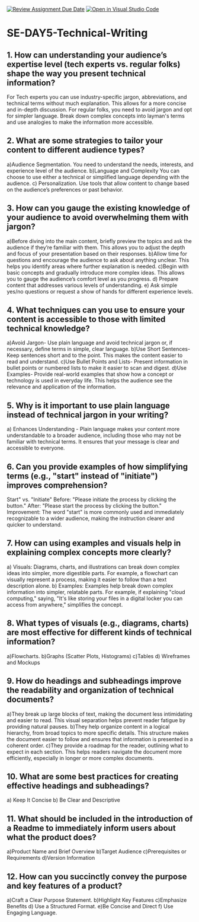 [![Review Assignment Due Date](https://classroom.github.com/assets/deadline-readme-button-22041afd0340ce965d47ae6ef1cefeee28c7c493a6346c4f15d667ab976d596c.svg)](https://classroom.github.com/a/zsAR-pyY)
[![Open in Visual Studio Code](https://classroom.github.com/assets/open-in-vscode-2e0aaae1b6195c2367325f4f02e2d04e9abb55f0b24a779b69b11b9e10269abc.svg)](https://classroom.github.com/online_ide?assignment_repo_id=15673285&assignment_repo_type=AssignmentRepo)
# SE-DAY5-Technical-Writing
## 1. How can understanding your audience’s expertise level (tech experts vs. regular folks) shape the way you present technical information?
For Tech experts you can use industry-specific jargon, abbreviations, and technical terms without much explanation. This allows for a more concise and in-depth discussion.
For regular folks, you need to avoid jargon and opt for simpler language. Break down complex concepts into layman's terms and use analogies to make the information more accessible.

## 2. What are some strategies to tailor your content to different audience types?
 a)Audience Segmentation.
 You need to understand the needs, interests, and experience level of the audience.
 b)Language and Complexity
 You can choose to use either a technical or simplified language depending with the audience.
 c) Personalization.
 Use tools that allow content to change based on the audience’s preferences or past behavior. 
 
## 3. How can you gauge the existing knowledge of your audience to avoid overwhelming them with jargon?
 a)Before diving into the main content, briefly preview the topics and ask the audience if they’re familiar with them. This allows you to adjust the depth and focus of your presentation based on their responses.
 b)Allow time for questions and encourage the audience to ask about anything unclear. This helps you identify areas where further explanation is needed.
 c)Begin with basic concepts and gradually introduce more complex ideas. This allows you to gauge the audience’s comfort level as you progress.
 d) Prepare content that addresses various levels of understanding.
 e) Ask simple yes/no questions or request a show of hands for different experience levels.
 
## 4. What techniques can you use to ensure your content is accessible to those with limited technical knowledge?
 a)Avoid Jargon- Use plain language and avoid technical jargon or, if necessary, define terms in simple, clear language.
 b)Use Short Sentences- Keep sentences short and to the point. This makes the content easier to read and understand.
 c)Use Bullet Points and Lists- Present information in bullet points or numbered lists to make it easier to scan and digest.
 d)Use Examples- Provide real-world examples that show how a concept or technology is used in everyday life. This helps the audience see the relevance and application of the information.

## 5. Why is it important to use plain language instead of technical jargon in your writing?
 a) Enhances Understanding -  Plain language makes your content more understandable to a broader audience, including those who may not be familiar with technical terms. It ensures that your message is clear and accessible to everyone.
 
## 6. Can you provide examples of how simplifying terms (e.g., "start" instead of "initiate") improves comprehension?
Start" vs. "Initiate"
Before: "Please initiate the process by clicking the button."
After: "Please start the process by clicking the button."
Improvement: The word "start" is more commonly used and immediately recognizable to a wider audience, making the instruction clearer and quicker to understand.

## 7. How can using examples and visuals help in explaining complex concepts more clearly?
 a) Visuals: Diagrams, charts, and illustrations can break down complex ideas into simpler, more digestible parts. For example, a flowchart can visually represent a process, making it easier to follow than a text description alone.
 b) Examples: Examples help break down complex information into simpler, relatable parts. For example, if explaining "cloud computing," saying, "It's like storing your files in a digital locker you can access from anywhere," simplifies the concept.

## 8. What types of visuals (e.g., diagrams, charts) are most effective for different kinds of technical information?
a)Flowcharts.
b)Graphs (Scatter Plots, Histograms)
c)Tables
d) Wireframes and Mockups

## 9. How do headings and subheadings improve the readability and organization of technical documents?
a)They break up large blocks of text, making the document less intimidating and easier to read. This visual separation helps prevent reader fatigue by providing natural pauses.
b)They help organize content in a logical hierarchy, from broad topics to more specific details. This structure makes the document easier to follow and ensures that information is presented in a coherent order.
c)They provide a roadmap for the reader, outlining what to expect in each section. This helps readers navigate the document more efficiently, especially in longer or more complex documents.
## 10. What are some best practices for creating effective headings and subheadings?
 a) Keep It Concise
 b) Be Clear and Descriptive
## 11. What should be included in the introduction of a Readme to immediately inform users about what the product does?
a)Product Name and Brief Overview
b)Target Audience
c)Prerequisites or Requirements
d)Version Information
## 12. How can you succinctly convey the purpose and key features of a product?
a)Craft a Clear Purpose Statement.
b)Highlight Key Features
c)Emphasize Benefits
d) Use a Structured Format.
e)Be Concise and Direct
f) Use Engaging Language.
